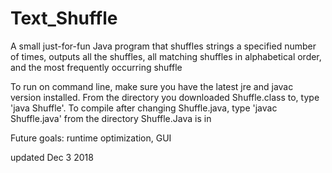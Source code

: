 # Text_Shuffle
A small just-for-fun Java program that shuffles strings a specified number of times, outputs all the shuffles, all matching shuffles in alphabetical order, and the most frequently occurring shuffle

To run on command line, make sure you have the latest jre and javac version installed. From the directory you downloaded Shuffle.class to, type 'java Shuffle'. To compile after changing Shuffle.java, type 'javac Shuffle.java' from the directory Shuffle.Java is in

Future goals: runtime optimization, GUI

updated Dec 3 2018

